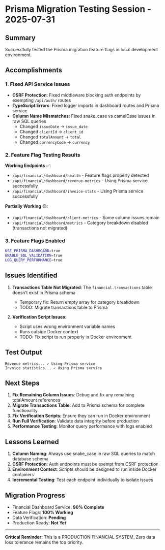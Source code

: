 # Prisma Migration Testing Session - 2025-07-31

## Summary

Successfully tested the Prisma migration feature flags in local development environment.

## Accomplishments

### 1. Fixed API Service Issues
- **CSRF Protection**: Fixed middleware blocking auth endpoints by exempting `/api/auth/` routes
- **TypeScript Errors**: Fixed logger imports in dashboard routes and Prisma service
- **Column Name Mismatches**: Fixed snake_case vs camelCase issues in raw SQL queries
  - Changed `issueDate` → `issue_date`
  - Changed `clientId` → `client_id`
  - Changed `totalAmount` → `total`
  - Changed `currencyCode` → `currency`

### 2. Feature Flag Testing Results

**Working Endpoints** ✅:
- `/api/financial/dashboard/health` - Feature flags properly detected
- `/api/financial/dashboard/revenue-metrics` - Using Prisma service successfully
- `/api/financial/dashboard/invoice-stats` - Using Prisma service successfully

**Partially Working** 🟡:
- `/api/financial/dashboard/client-metrics` - Some column issues remain
- `/api/financial/dashboard/metrics` - Category breakdown disabled (transactions not migrated)

### 3. Feature Flags Enabled
```bash
USE_PRISMA_DASHBOARD=true
ENABLE_SQL_VALIDATION=true
LOG_QUERY_PERFORMANCE=true
```

## Issues Identified

1. **Transactions Table Not Migrated**: The `financial.transactions` table doesn't exist in Prisma schema
   - Temporary fix: Return empty array for category breakdown
   - TODO: Migrate transactions table to Prisma

2. **Verification Script Issues**: 
   - Script uses wrong environment variable names
   - Runs outside Docker context
   - TODO: Fix script to run properly in Docker environment

## Test Output
```
Revenue metrics... ✓ Using Prisma service
Invoice statistics... ✓ Using Prisma service
```

## Next Steps

1. **Fix Remaining Column Issues**: Debug and fix any remaining totalAmount references
2. **Migrate Transactions Table**: Add to Prisma schema for complete functionality
3. **Fix Verification Scripts**: Ensure they can run in Docker environment
4. **Run Full Verification**: Validate data integrity before production
5. **Performance Testing**: Monitor query performance with logs enabled

## Lessons Learned

1. **Column Naming**: Always use snake_case in raw SQL queries to match database schema
2. **CSRF Protection**: Auth endpoints must be exempt from CSRF protection
3. **Environment Context**: Scripts should be designed to run inside Docker containers
4. **Incremental Testing**: Test each endpoint individually to isolate issues

## Migration Progress

- Financial Dashboard Service: **90% Complete**
- Feature Flags: **100% Working**
- Data Verification: **Pending**
- Production Ready: **Not Yet**

---

**Critical Reminder**: This is a PRODUCTION FINANCIAL SYSTEM. Zero data loss tolerance remains the top priority.
